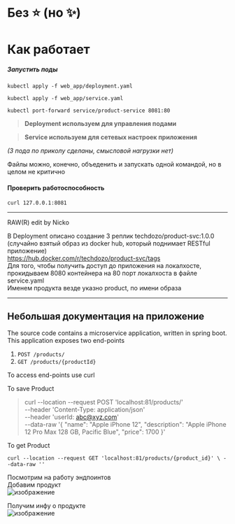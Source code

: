 # Без ⭐ (но ✨)

# Как работает

##### Запустить поды 

`kubectl apply -f web_app/deployment.yaml`

`kubectl apply -f web_app/service.yaml`  

`kubectl port-forward service/product-service 8081:80` 


> **Deployment используем для управления подами**

> **Service используем для сетевых настроек приложения**

*(3 пода по приколу сделаны, смысловой нагрузки нет)*  
 

Файлы можно, конечно, объеденить и запускать одной командой, но в целом не критично  

#### Проверить работоспособность  
`curl 127.0.0.1:8081`



--------

RAW(R) edit by Nicko

В Deployment описано создание 3 реплик techdozo/product-svc:1.0.0 (случайно взятый образ из docker hub, который поднимает RESTful приложение)  
https://hub.docker.com/r/techdozo/product-svc/tags  
Для того, чтобы получить доступ до приложения на локалхосте, прокидываем 8080 контейнера на 80 порт локалхоста в файле service.yaml  
Именем продукта везде указно product, по имени образа

-----
Небольшая документация на приложение 
-----
The source code contains a microservice application, written in spring boot. This application exposes two end-points
1. `POST /products/`
2. `GET /products/{productId}`

To access end-points use curl

To save Product  
> curl --location --request POST 'localhost:81/products/' \
> --header 'Content-Type: application/json' \
> --header 'userId: abc@xyz.com' \
> --data-raw '{
> "name": "Apple iPhone 12",
> "description": "Apple iPhone 12 Pro Max 128 GB, Pacific Blue",
> "price": 1700
> }'

To get Product

`curl --location --request GET 'localhost:81/products/{product_id}' \
--data-raw ''`


Посмотрим на работу эндпоинтов  
Добавим продукт  
![изображение](https://github.com/AsonovNikolay/docker_based/assets/71010958/3250c1f9-1097-43ac-b930-3305730a4c2c)


Получим инфу о продукте  
![изображение](https://github.com/AsonovNikolay/docker_based/assets/71010958/0d8737c3-8a91-4570-b8c0-63ad16996488)


